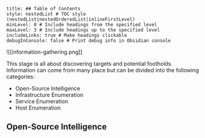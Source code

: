 ```table-of-contents
title: ## Table of Contents
style: nestedList # TOC style (nestedList|nestedOrderedList|inlineFirstLevel)
minLevel: 0 # Include headings from the specified level
maxLevel: 3 # Include headings up to the specified level
includeLinks: true # Make headings clickable
debugInConsole: false # Print debug info in Obsidian console
```

![[information-gathering.png]]

This stage is all about discovering targets and potential footholds. Information can come from many place but can be divided into the following categories:
- Open-Source Intelligence
- Infrastructure Enumeration
- Service Enumeration
- Host Enumeration

## Open-Source Intelligence
